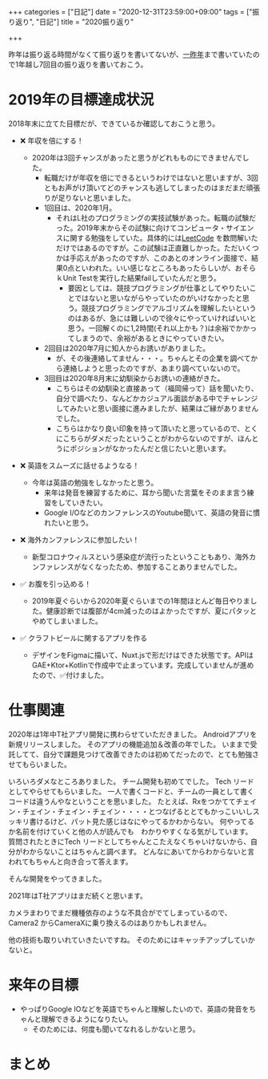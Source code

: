 +++
categories = ["日記"]
date = "2020-12-31T23:59:00+09:00"
tags = ["振り返り", "日記"]
title = "2020振り返り"

+++


昨年は振り返る時間がなくて振り返りを書いてないが、[一昨年](/2018/12/31/looking-back-2018/)まで書いていたので1年越し7回目の振り返りを書いておこう。

# 2019年の目標達成状況

2018年末に立てた目標だが、できているか確認しておこうと思う。

- :x: 年収を倍にする！
    * 2020年は3回チャンスがあったと思うがどれもものにできませんでした。
      * 転職だけが年収を倍にできるというわけではないと思いますが、3回ともお声がけ頂いてどのチャンスも逃してしまったのはまだまだ頑張りが足りないと思いました。
      * 1回目は、2020年1月。
        * それはL社のプログラミングの実技試験があった。転職の試験だった。2019年末からその試験に向けてコンピュータ・サイエンスに関する勉強をしていた。具体的には[LeetCode](https://docs.google.com/spreadsheets/d/1IbkljXQtI5n-GQ01xpAeBrDl9GT-SlS1yYINDAUMo0I/edit#gid=0) を数問解いただけではあるのですが。この試験は正直難しかった。ただいくつかは手応えがあったのですが、このあとのオンライン面接で、結果0点といわれた。いい感じなところもあったらしいが、おそらｋUnit Testを実行した結果failしていたんだと思う。
          * 要因としては、競技プログラミングが仕事としてやりたいことではないと思いながらやっていたのがいけなかったと思う。競技プログラミングでアルゴリズムを理解したいというのはあるが、急には難しいので徐々にやっていければいいと思う。一回解くのに1,2時間(それ以上かも？)は余裕でかかってしまうので、余裕があるときにやっていきたい。
      * 2回目は2020年7月に知人からお誘いがありました。
        * が、その後連絡してません・・・。ちゃんとその企業を調べてから連絡しようと思ったのですが、あまり調べていないので。
      * 3回目は2020年8月末に幼馴染からお誘いの連絡がきた。
        * こちらはその幼馴染と直接あって（福岡帰って）話を聞いたり、自分で調べたり、なんどかカジュアル面談がある中でチャレンジしてみたいと思い面接に進みましたが、結果はご縁がありませんでした。
        * こちらはかなり良い印象を持って頂いたと思っているので、とくにこちらがダメだったということがわからないのですが、ほんとうにポジションがなかったんだと信じたいと思います。

    
- :x: 英語をスムーズに話せるようなる！
    * 今年は英語の勉強をしなかったと思う。
      * 来年は発音を練習するために、耳から聞いた言葉をそのまま言う練習をしていきたい。
      * Google I/OなどのカンファレンスのYoutube聞いて、英語の発音に慣れたいと思う。
- :x: 海外カンファレンスに参加したい！
    * 新型コロナウィルスという感染症が流行ったということもあり、海外カンファレンスがなくなったため、参加することありませんでした。
- :white_check_mark: お腹を引っ込める！
    * 2019年夏ぐらいから2020年夏ぐらいまでの1年間ほとんど毎日やりました。健康診断では腹部が4cm減ったのはよかったですが、夏にパタッとやめてしまいました。
- :white_check_mark: クラフトビールに関するアプリを作る
    * デザインをFigmaに描いて、Nuxt.jsで形だけはできた状態です。APIはGAE+Ktor+Kotlinで作成中で止まっています。完成していませんが進めたので、:white_check_mark:付けました。


# 仕事関連

2020年は1年中T社アプリ開発に携わらせていただきました。
Androidアプリを新規リリースしました。
そのアプリの機能追加＆改善の年でした。
いままで受託してて、自分で課題見つけて改善できたのは初めてだったので、とても勉強させてもらいました。

いろいろダメなところありました。
チーム開発も初めてでした。
Tech リードとしてやらせてもらいました。
一人で書くコードと、チームの一員として書くコードは違うんやなということを思いました。
たとえば、Rxをつかててチェイン・チェイン・チェイン・チェイン・・・・とつなげるととてもかっこいいしスッキリ書けるけど、パット見た感じはなにやってるかわからない。
何やってるか名前を付けていくと他の人が読んでも　わかりやすくなる気がしています。
質問されたときにTech リードとしてちゃんとこたえなくちゃいけないから、自分がわからないことはちゃんと調べます。
どんなにあいてからわからないと言われてもちゃんと向き合って答えます。

そんな開発をやってきました。


2021年はT社アプリはまだ続くと思います。

カメラまわりでまだ機種依存のような不具合がでてしまっているので、Camera2 からCameraXに乗り換えるのはありかもしれません。

他の技術も取りいれていきたいですね。
そのためにはキャッチアップしていかないと。



# 来年の目標
- やっぱりGoogle IOなどを英語でちゃんと理解したいので、英語の発音をちゃんと理解できるようになりたい。
  - そのためには、何度も聞いてなれるしかないと思う。
  

# まとめ



